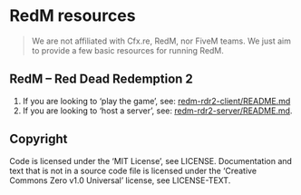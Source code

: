 # RedM resources

> We are not affiliated with Cfx.re, RedM, nor FiveM teams. We just aim to provide a few basic resources for running RedM.

## RedM – Red Dead Redemption 2

1. If you are looking to ‘play the game’, see: [redm-rdr2-client/README.md](redm-rdr2-client/README.md)
2. If you are looking to ‘host a server’, see: [redm-rdr2-server/README.md](redm-rdr2-server/README.md).

## Copyright

Code is licensed under the ‘MIT License’, see LICENSE. Documentation and text that is not in a source code file is licensed under the ‘Creative Commons Zero v1.0 Universal’ license, see LICENSE-TEXT.